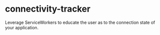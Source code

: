 # connectivity-tracker
Leverage ServiceWorkers to educate the user as to the connection state of your application. 
